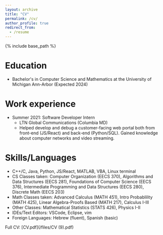 ```yaml
---
layout: archive
title: "CV"
permalink: /cv/
author_profile: true
redirect_from:
  - /resume
---
```


{% include base_path %}



Education
======
* Bachelor's in Computer Science and Mathematics at the University of Michigan Ann-Arbor (Expected 2024)

Work experience
======
* Summer 2021: Software Developer Intern
  * LTN Global Communications (Columbia MD)
  * Helped develop and debug a customer-facing web portal both from front-end (JS/React) and back-end (Python/SQL). Gained knowledge about computer networks and video streaming.
  
Skills/Languages
======
* C++/C, Java, Python, JS/React, MATLAB, VBA, Linux terminal
* CS Classes taken: Computer Organization (EECS 370), Algorithms and Data Structures (EECS 281), Foundations of Computer Science (EECS 376), Intermediate Programming and Data Structures (EECS 280), Discrete Math (EECS 203)
* Math Classes taken: Advanced Calculus (MATH 451), Intro Probablility (MATH 425), Linear Algebra-Proofs Based (MATH 217), Calculus I-III
* Other Classes: Mathematical Statistics (STATS 426), Physics I-II
* IDEs/Text Editors: VSCode, Eclipse, vim
* Foreign Languages: Hebrew (fluent), Spanish (basic)

Full CV: [CV.pdf](/files/CV (9).pdf) 

